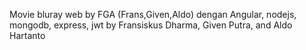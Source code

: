 Movie bluray web by FGA (Frans,Given,Aldo) dengan Angular, nodejs, mongodb, express, jwt by Fransiskus Dharma, Given Putra, and Aldo Hartanto
